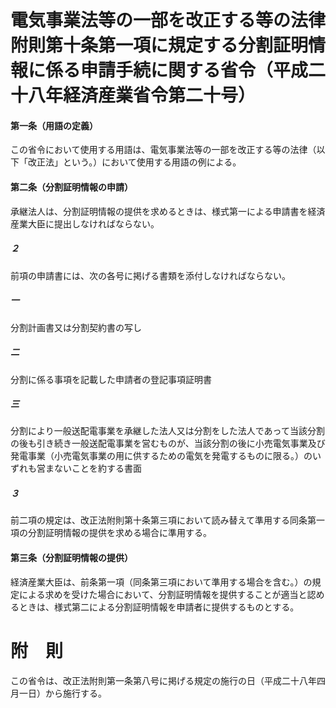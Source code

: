 # 電気事業法等の一部を改正する等の法律附則第十条第一項に規定する分割証明情報に係る申請手続に関する省令（平成二十八年経済産業省令第二十号）
#### 第一条（用語の定義）
この省令において使用する用語は、電気事業法等の一部を改正する等の法律（以下「改正法」という。）において使用する用語の例による。
#### 第二条（分割証明情報の申請）
承継法人は、分割証明情報の提供を求めるときは、様式第一による申請書を経済産業大臣に提出しなければならない。
##### ２
前項の申請書には、次の各号に掲げる書類を添付しなければならない。
##### 一
分割計画書又は分割契約書の写し
##### 二
分割に係る事項を記載した申請者の登記事項証明書
##### 三
分割により一般送配電事業を承継した法人又は分割をした法人であって当該分割の後も引き続き一般送配電事業を営むものが、当該分割の後に小売電気事業及び発電事業（小売電気事業の用に供するための電気を発電するものに限る。）のいずれも営まないことを約する書面
##### ３
前二項の規定は、改正法附則第十条第三項において読み替えて準用する同条第一項の分割証明情報の提供を求める場合に準用する。
#### 第三条（分割証明情報の提供）
経済産業大臣は、前条第一項（同条第三項において準用する場合を含む。）の規定による求めを受けた場合において、分割証明情報を提供することが適当と認めるときは、様式第二による分割証明情報を申請者に提供するものとする。
# 附　則
この省令は、改正法附則第一条第八号に掲げる規定の施行の日（平成二十八年四月一日）から施行する。
